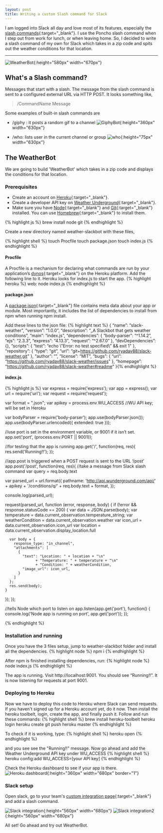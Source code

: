```yaml
---
layout: post
title: Writing a custom Slash command for Slack
---
```


I am logged into Slack all day and love most of its features, especially the [slash commands](https://api.slack.com/slash-commands){:target="_blank"}. I use the Poncho slash command when I step out from work
for lunch, or when leaving home. So, I decided to write a slash command of my own for Slack which takes in a zip code and spits out the
weather conditions for that location.

-----

![WeatherBot](../images/slack_slash.png){:height="580px" width="670px"}

## What's a Slash command?

Messages that start with a slash. The message from the slash command is sent to a configured external URL via HTTP POST. It looks something like,

> /CommandName Message

Some examples of built-in slash commands are

* /giphy : it posts a random gif to a channel
![GiphyBot](../images/giphy_slash.png){:height="360px" width="630px"}

* /who: lists user in the current channel or group
![who](../images/who_slash.png){:height="75px" width="630px"}


## The WeatherBot
We are going to build 'WeatherBot' which takes in a zip code and displays the conditions for that location.

### Prerequisites
* Create an account on [Heroku](https://signup.heroku.com/){:target="_blank"}.
* Create a developer API key on [Weather Underground](http://api.wunderground.com/api){:target="_blank"}.
* Make sure you have [Node](https://nodejs.org/en/download/){:target="_blank"} and [Git](https://git-scm.com/book/en/v2/Getting-Started-Installing-Git){:target="_blank"} installed. You can use [Homebrew](http://brew.sh/){:target="_blank"} to install them.

{% highlight js %}
brew install node git
{% endhighlight %}

Create a new directory named weather-slackbot with these files,

{% highlight shell %}
touch Procfile
touch package.json
touch index.js
{% endhighlight %}

#### Procfile
A Procfile is a mechanism for declaring what commands are run by your application’s [dynos](https://devcenter.heroku.com/articles/dynos#dynos){:target="_blank"} on the Heroku platform.
Add the following line to it. Heroku looks for index.js to start the app.
{% highlight heroku %}
web: node index.js
{% endhighlight %}

#### package.json
A [package.json](https://docs.npmjs.com/files/package.json){:target="_blank"} file contains meta data about your app or module. Most importantly, it includes the list of dependencies to install from npm when running npm install.

Add these lines to the json file:
{% highlight text %}
{
 “name”: “slack-weather”,
 “version”: “1.0.0”,
 “description”: “_A Slackbot that gets weather conditions”,
 “main”: “index.js”,
 “dependencies”: {
   “body-parser”: “^1.14.2”,
   “ejs”: “2.3.3”,
   “express”: “4.13.3”,
   “request”: “^2.67.0”
  },
 “devDependencies”: {},
 “scripts”: {
   “test”: “echo \”Error: no test specified\” && exit 1"
 },
 “repository”: {
   “type”: “git”,
   “url”: “git+https://github.com/ryadav88/slack-weather.git"
 },
 “author”: “”,
 “license”: “MIT”,
 “bugs”: {
   “url”: “https://github.com/ryadav88/slack-weather/issues"
 },
 “homepage”: “https://github.com/ryadav88/slack-weather#readme"
}{% endhighlight %}


#### index.js
{% highlight js %}
var express = require('express');
var app = express();
var url = require('url');
var request = require('request');

var format = ".json";
var apikey = process.env.WU_ACCESS  //WU API key; will be set in Heroku

var bodyParser = require('body-parser');
app.use(bodyParser.json());
app.use(bodyParser.urlencoded({ extended: true }));

//use port is set in the environment variable, or 9001 if it isn’t set.
app.set('port', (process.env.PORT || 9001));

//for testing that the app is running
app.get('/', function(req, res){
  res.send('Running!!');
});

//app.post is triggered when a POST request is sent to the URL ‘/post’
app.post('/post', function(req, res){
  //take a message from Slack slash command
  var query = req.body.text

  var parsed_url = url.format({
    pathname: 'http://api.wunderground.com/api/' + apikey + '/conditions/q/' + req.body.text + format,
  });

  console.log(parsed_url);

  request(parsed_url, function (error, response, body) {
    if (!error && response.statusCode == 200) {
      var data = JSON.parse(body);
      var temperature = data.current_observation.temperature_string;
      var weatherCondition = data.current_observation.weather
      var icon_url = data.current_observation.icon_url
      var location = data.current_observation.display_location.full

      var body = {
        response_type: "in_channel",
        "attachments": [
          {
            "text": "Location: " + location + "\n"
                  + "Temperature: " + temperature + "\n"
                  + "Condition: " + weatherCondition,
            "image_url": icon_url,
          }
        ]
      };
      res.send(body);
    }
  });
});

//tells Node which port to listen on
app.listen(app.get('port'), function() {
  console.log('Node app is running on port', app.get('port'));
});

{% endhighlight %}

### Installation and running
Once you have the 3 files setup, jump to weather-slackbot folder and install all the dependencies.
{% highlight node %}
npm i
{% endhighlight %}

After npm is finished installing dependencies, run:
{% highlight node %}
node index.js
{% endhighlight %}

The app is running. Visit http://localhost:9001. You should see “Running!!”. It is now listening for requests at port 9001.

### Deploying to Heroku
Now we have to deploy this code to Heroku where Slack can send requests.
If you haven't signed up for a Heroku account yet, do it now. Then install the heroku toolbelt, login, create the app, and finally push it.
Follow and run these commands:
{% highlight shell %}
brew install heroku-toolbelt
heroku login
heroku create
git push heroku master
{% endhighlight %}

To check if it is working, type:
{% highlight shell %}
heroku open
{% endhighlight %}

and you see see the "Running!!" message.
Now go ahead and add the Weather Underground API key under WU_ACCESS
{% highlight shell %}
heroku config:add WU_ACCESS=[your API key]
{% endhighlight %}

Check the Heroku dashboard to see if your app is there.
![Heroku dashboard](../images/heroku_dashboard.png){:height="360px" width="680px" border="1"}

### Slack setup
Open slack, go to your team's [custom integration page](https://my.slack.com/services/new/slash-commands){:target="_blank"} and add a slash command.

![Slack integration](../images/slack_int_1.png){:height="560px" width="680px"}
![Slack integration2](../images/slack_int_2.png){:height="560px" width="680px"}

All set! Go ahead and try out WeatherBot.
